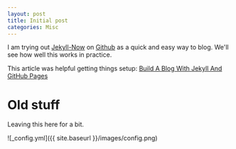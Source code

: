 ```yaml
---
layout: post
title: Initial post
categories: Misc
---
```


I am trying out [Jekyll-Now](https://github.com/barryclark/jekyll-now) on [Github](https://github.com) as a quick and easy way to blog.  We'll see how well this works in practice.

This article was helpful getting things setup: [Build A Blog With Jekyll And GitHub Pages](https://www.smashingmagazine.com/2014/08/build-blog-jekyll-github-pages/)

# Old stuff

Leaving this here for a bit.

![_config.yml]({{ site.baseurl }}/images/config.png)
